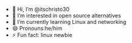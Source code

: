 - 👋 Hi, I’m @itschristo30
- 👀 I’m interested in open source alternatives
- 🌱 I’m currently learning  Linux and networking  
- 😄 Pronouns:he/him
- ⚡ Fun fact: linux newbie

<!---
itschristo30/itschristo30 is a ✨ special ✨ repository because its `README.md` (this file) appears on your GitHub profile.
You can click the Preview link to take a look at your changes.
--->
